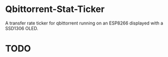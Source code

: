 # Qbittorrent-Stat-Ticker

A transfer rate ticker for qbittorrent running on an ESP8266 displayed with a
SSD1306 OLED.

# TODO
